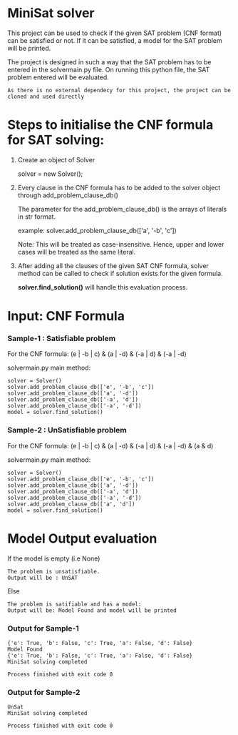 # MiniSat solver

This project can be used to check if the given SAT problem (CNF format) can be satisfied or not. If it can be satisfied, a model for the SAT problem will be printed.

The project is designed in such a way that the SAT problem has to be entered in the solvermain.py file. On running this python file, the SAT problem entered will be evaluated.

`As there is no external dependecy for this project, the project can be cloned and used directly`

# Steps to initialise the CNF formula for SAT solving:
1. Create an object of Solver

    solver = new Solver();
2. Every clause in the CNF formula has to be added to the solver object through add_problem_clause_db()

    The parameter for the add_problem_clause_db() is the arrays of literals in str format.
    
    example: solver.add_problem_clause_db(['a', '-b', 'c'])
    
    Note: This will be treated as case-insensitive. Hence, upper and lower cases will be treated as the same literal.
3. After adding all the clauses of the given SAT CNF formula, solver method can be called to check if solution exists for the given formula.

    **solver.find_solution()** will handle this evaluation process.

# Input: CNF Formula
  
  ### Sample-1 : Satisfiable problem
  
  For the CNF formula: (e | -b | c) & (a | -d) & (-a | d) & (-a | -d)
  
  solvermain.py main method:

    solver = Solver()
    solver.add_problem_clause_db(['e', '-b', 'c'])
    solver.add_problem_clause_db(['a', '-d'])
    solver.add_problem_clause_db(['-a', 'd'])
    solver.add_problem_clause_db(['-a', '-d'])
    model = solver.find_solution()
    
  ### Sample-2 : UnSatisfiable problem

  For the CNF formula: (e | -b | c) & (a | -d) & (-a | d) & (-a | -d) & (a & d)
  
  solvermain.py main method:
    
    solver = Solver()
    solver.add_problem_clause_db(['e', '-b', 'c'])  
    solver.add_problem_clause_db(['a', '-d'])
    solver.add_problem_clause_db(['-a', 'd'])
    solver.add_problem_clause_db(['-a', '-d'])
    solver.add_problem_clause_db(['a', 'd'])
    model = solver.find_solution()

# Model Output evaluation 

  If the model is empty (i.e None)

    The problem is unsatisfiable. 
    Output will be : UnSAT
  Else

    The problem is satifiable and has a model:
    Output will be: Model Found and model will be printed
    
  ### Output for Sample-1

    {'e': True, 'b': False, 'c': True, 'a': False, 'd': False}
    Model Found
    {'e': True, 'b': False, 'c': True, 'a': False, 'd': False}
    MiniSat solving completed

    Process finished with exit code 0
    
  ### Output for Sample-2
    
    UnSat
    MiniSat solving completed

    Process finished with exit code 0
